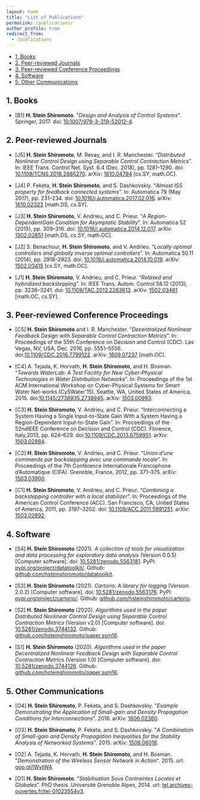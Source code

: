 ```yaml
---
layout: home
title: "List of Publications"
permalink: /publications/
author_profile: true
redirect_from:
  - /publications
---
```


- [1. Books](#1-books)
- [2. Peer-reviewed Journals](#2-peer-reviewed-journals)
- [3. Peer-reviewed Conference Proceedings](#3-peer-reviewed-conference-proceedings)
- [4. Software](#4-software)
- [5. Other Communications](#5-other-communications)

## 1. Books

* [B1] **H. Stein Shiromoto**.
  "*Design and Analysis of Control Systems*". Springer, 2017.
  doi: [10.1007/978-3-319-52012-4](http://dx.doi.org/10.1007/978-3-319-52012-4).

## 2. Peer-reviewed Journals

* [J5] **H. Stein Shiromoto**, M. Revay, and I. R. Manchester. “*Distributed Nonlinear Control Design using Separable Control Contraction Metrics*”. In: IEEE Trans. Control Net. Syst. 6.4 (Dec. 2018), pp. 1281–1290. doi: [10.1109/TCNS.2018.2885270](http://dx.doi.org/10.1109/TCNS.2018.2885270). arXiv: [1810.04794](https://arxiv.org/abs/1810.04794) [cs.SY, math.OC].

* [J4] P. Feketa, **H. Stein Shiromoto**, and S. Dashkovskiy. “*Almost ISS property for feedback connected systems*”. In: Automatica 79 (May 2017), pp. 231–234. doi: [10.1016/j.automatica.2017.02.016](http://dx.doi.org/10.1016/j.automatica.2017.02.016). arXiv: [1610.02323](https://arxiv.org/abs/1610.02323) [math.DS, cs.SY].

* [J3] **H. Stein Shiromoto**, V. Andrieu, and C. Prieur. “*A Region-DependentGain Condition for Asymptotic Stability*”. In: Automatica 52 (2015), pp. 309–316. doi: [10.1016/j.automatica.2014.12.017](http://dx.doi.org/10.1016/j.automatica.2014.12.017). arXiv: [1502.02851](https://arxiv.org/abs/1502.02851) [math.DS, cs.SY, math.OC].

* [J2] S. Benachour, **H. Stein Shiromoto**, and V. Andrieu. “*Locally optimal controllers and globally inverse optimal controllers*”. In: Automatica 50.11 (2014), pp. 2918–2923. doi: [10.1016/j.automatica.2014.10.019](http://dx.doi.org/10.1016/j.automatica.2014.10.019). arXiv: [1502.03415](https://arxiv.org/abs/1502.03415) [cs.SY, math.OC].

* [J1] **H. Stein Shiromoto**, V. Andrieu, and C. Prieur. “*Relaxed and hybridized backstepping*”. In: IEEE Trans. Autom. Control 58.12 (2013), pp. 3236–3241. doi: [10.1109/TAC.2013.2263613](http://dx.doi.org/10.1109/TAC.2013.2263613). arXiv: [1502.03461](https://arxiv.org/abs/1502.03461) [math.OC, cs.SY].

## 3. Peer-reviewed Conference Proceedings

* [C5] **H. Stein Shiromoto** and I. R. Manchester. “*Decentralized Nonlinear Feedback Design with Separable Control Contraction Metrics*”. In: Proceedings of the 55th Conference on Decision and Control (CDC). Las Vegas, NV, USA, Dec. 2016, pp. 5551–5556. doi:[10.1109/CDC.2016.7799122](http://dx.doi.org/10.1109/CDC.2016.7799122). arXiv: [1609.07237](https://arxiv.org/abs/1609.07237) [math.OC].

* [C4] A. Tejada, K. Horvath, **H. Stein Shiromoto**, and H. Bosman. “*Towards WaterLab: A Test Facility for New Cyber-Physical Technologies in Water Distribution Networks*”. In: Proceedings of the 1st ACM International Workshop on Cyber-Physical Systems for Smart Water Net-works (CySWater’15). Seattle, WA, United States of America, 2015. doi:[10.1145/2738935.2738945](http://dx.doi.org/10.1145/2738935.2738945). arXiv: [1503.00993](https://arxiv.org/abs/1503.00993).

* [C3] **H. Stein Shiromoto**, V. Andrieu, and C. Prieur. “Interconnecting a System Having a Single Input-to-State Gain With a System Having a Region-Dependent Input-to-State Gain”. In: Proceedings of the 52ndIEEE Conference on Decision and Control (CDC). Florence, Italy,2013, pp. 624–629. doi:[10.1109/CDC.2013.6759951](http://dx.doi.org/10.1109/CDC.2013.6759951). arXiv: [1503.02884](https://arxiv.org/abs/1503.02884).

* [C2] **H. Stein Shiromoto**, V. Andrieu, and C. Prieur. “*Union d’une commande par backstepping avec une commande locale*”. In: Proceedings of the 7th Conférence Internationale Francophone d’Automatique (CIFA). Grenoble, France, 2012, pp. 371–375. arXiv: [1503.03900](https://arxiv.org/abs/1503.03900).

* [C1] **H. Stein Shiromoto**, V. Andrieu, and C. Prieur. “*Combining a backstepping controller with a local stabilizer*”. In: Proceedings of the American Control Conference (ACC). San Francisco, CA, United States of America, 2011, pp. 3197–3202. doi: [10.1109/ACC.2011.5991251](http://dx.doi.org/10.1109/ACC.2011.5991251). arXiv: [1503.02892](https://arxiv.org/abs/1503.02892).

## 4. Software

* [S4] **H. Stein Shiromoto** (2021). *A collection of tools for visualization and data processing for exploratory data analysis* (Version 0.0.5) [Computer software]. doi: [10.5281/zenodo.5563181](https://doi.org/10.5281/zenodo.5563181). PyPI: [pypi.org/project/datatoolkit/](https://pypi.org/project/datatoolkit/). Github: [github.com/hsteinshiromoto/datatoolkit](https://github.com/hsteinshiromoto/datatoolkit).

* [S3] **H. Stein Shiromoto** (2021). *Cartorio: A library for logging* (Version 2.0.2) [Computer software]. doi: [10.5281/zenodo.5563176](https://doi.org/10.5281/zenodo.5563176). PyPI: [pypi.org/project/cartorio/](https://pypi.org/project/cartorio/). Github: [github.com/hsteinshiromoto/cartorio](https://github.com/hsteinshiromoto/cartorio).

* [S2] **H. Stein Shiromoto** (2020). *Algorithms used in the paper Distributed Nonlinear Control Design using Separable Control Contraction Metrics* (Version v2.0) [Computer software]. doi: [10.5281/zenodo.3744132](https://doi.org/10.5281/zenodo.3744132). Github: [github.com/hsteinshiromoto/paper.ssm18](https://github.com/hsteinshiromoto/paper.ssm18).

* [S1] **H. Stein Shiromoto** (2020). *Algorithms used in the paper Decentralized Nonlinear Feedback Design with Separable Control Contraction Metrics* (Version 1.0) [Computer software]. doi: [10.5281/zenodo.3744126](https://doi.org/10.5281/zenodo.3744126). Github: [github.com/hsteinshiromoto/paper.ssm16](https://github.com/hsteinshiromoto/paper.ssm16).

## 5. Other Communications

* [O4] **H. Stein Shiromoto**, P. Feketa, and S. Dashkovskiy. "*Example Demonstrating the Application of Small-gain and Density Propagation Conditions for Interconnections*". 2016. arXiv: [1606.02360](https://arxiv.org/abs/1606.02360).

* [O3] **H. Stein Shiromoto**, P. Feketa, and S. Dashkovskiy. "*A Combination of Small-gain and Density Propagation Inequalities for the Stability Analysis of Networked Systems*". 2015. arXiv: [1508.06018](https://arxiv.org/abs/1508.06018).

* [O2] A. Tejada, K. Horvath, **H. Stein Shiromoto**, and H. Bosman. "*Demonstration of the Wireless Sensor Network in Action*". 2015. url: [goo.gl/IWvtW4](http://goo.gl/IWvtW4).

* [O1] **H.  Stein Shiromoto**.  “*Stabilisation Sous Contraintes Locales et Globales*”. PhD thesis. Université Grenoble Alpes, 2014. url: [tel.archives-ouvertes.fr/tel-01023554v3](https://tel.archives-ouvertes.fr/tel-01023554v3).
